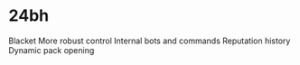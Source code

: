 # 24bh
Blacket 
More robust control
Internal bots and commands 
Reputation history 
Dynamic pack opening 
